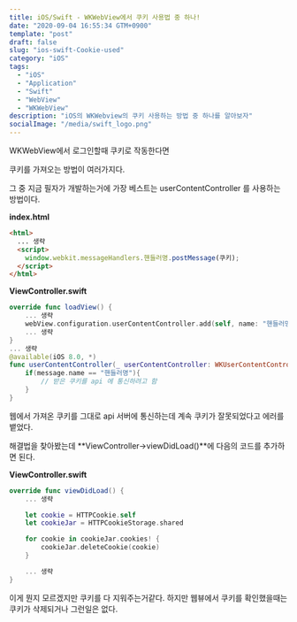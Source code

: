 ```yaml
---
title: iOS/Swift - WKWebView에서 쿠키 사용법 중 하나!
date: "2020-09-04 16:55:34 GTM+0900"
template: "post"
draft: false
slug: "ios-swift-Cookie-used"
category: "iOS"
tags:
  - "iOS"
  - "Application"
  - "Swift"
  - "WebView"
  - "WKWebView"
description: "iOS의 WKWebview의 쿠키 사용하는 방법 중 하나를 알아보자"
socialImage: "/media/swift_logo.png"
---
```


WKWebView에서 로그인할때 쿠키로 작동한다면

쿠키를 가져오는 방법이 여러가지다.

그 중 지금 필자가 개발하는거에 가장 베스트는 userContentController 를 사용하는 방법이다.

**index.html**

```html
<html>
  ... 생략
  <script>
    window.webkit.messageHandlers.핸들러명.postMessage(쿠키);
  </script>
</html>
```

**ViewController.swift**

```swift
override func loadView() {
    ... 생략
    webView.configuration.userContentController.add(self, name: "핸들러명")
    ... 생략
}
... 생략
@available(iOS 8.0, *)
func userContentController(_ userContentController: WKUserContentController, didReceive message: WKScriptMessage) {
    if(message.name == "핸들러명"){
        // 받은 쿠키를 api 에 통신하려고 함
    }
}
```

웹에서 가져온 쿠키를 그대로 api 서버에 통신하는데 계속 쿠키가 잘못되었다고 에러를 뱉었다.

해결법을 찾아봤는데 **ViewController->viewDidLoad()**에 다음의 코드를 추가하면 된다.

**ViewController.swift**

```swift
override func viewDidLoad() {
    ... 생략

    let cookie = HTTPCookie.self
    let cookieJar = HTTPCookieStorage.shared

    for cookie in cookieJar.cookies! {
        cookieJar.deleteCookie(cookie)
    }

    ... 생략
}
```

이게 뭔지 모르겠지만 쿠키를 다 지워주는거같다. 하지만 웹뷰에서 쿠키를 확인했을때는 쿠키가 삭제되거나 그런일은 없다.

